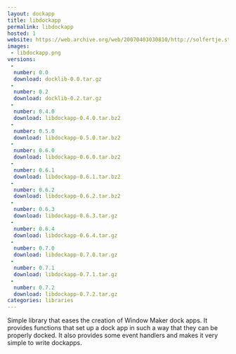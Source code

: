 ```yaml
---
layout: dockapp
title: libdockapp
permalink: libdockapp
hosted: 1
website: https://web.archive.org/web/20070403030810/http://solfertje.student.utwente.nl/~dalroi/libdockapp/
images:
 - libdockapp.png
versions:
 -
  number: 0.0
  download: docklib-0.0.tar.gz
 -
  number: 0.2
  download: docklib-0.2.tar.gz
 -
  number: 0.4.0
  download: libdockapp-0.4.0.tar.bz2
 -
  number: 0.5.0
  download: libdockapp-0.5.0.tar.bz2
 -
  number: 0.6.0
  download: libdockapp-0.6.0.tar.bz2
 -
  number: 0.6.1
  download: libdockapp-0.6.1.tar.bz2
 -
  number: 0.6.2
  download: libdockapp-0.6.2.tar.bz2
 -
  number: 0.6.3
  download: libdockapp-0.6.3.tar.gz
 -
  number: 0.6.4
  download: libdockapp-0.6.4.tar.gz
 -
  number: 0.7.0
  download: libdockapp-0.7.0.tar.gz
 -
  number: 0.7.1
  download: libdockapp-0.7.1.tar.gz
 -
  number: 0.7.2
  download: libdockapp-0.7.2.tar.gz
categories: libraries
---
```

Simple library that eases the creation of Window Maker dock apps. It provides functions that set up a dock app in such a way that they can be properly docked. It also provides some event handlers and makes it very simple to write dockapps.
